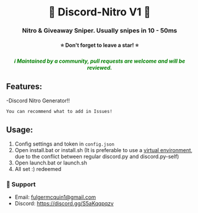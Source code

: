 <h1 align="center">💫 Discord-Nitro V1 💫</h1>
<h3 align="center">Nitro & Giveaway Sniper. Usually snipes in 10 - 50ms</h3>
<h4 align="center">⭐ Don't forget to leave a star! ⭐</h4>
<h5 align="center" style="color: green;">ℹ️ Maintained by a community, pull requests are welcome and will be reviewed.</h4>

## Features:

-Discord Nitro Generator!!


`You can recommend what to add in Issues!`

## Usage:

1. Config settings and token in `config.json`
2. Open install.bat or install.sh (It is preferable to use a [virtual environment](https://docs.python.org/3/library/venv.html), due to the conflict between regular discord.py and discord.py-self)
3. Open launch.bat or launch.sh
4. All set :)
redeemed

### 🧰 Support
- Email: <fulgermcquin1@gmail.com>
- Discord: https://discord.gg/S5aKqqpqzv
